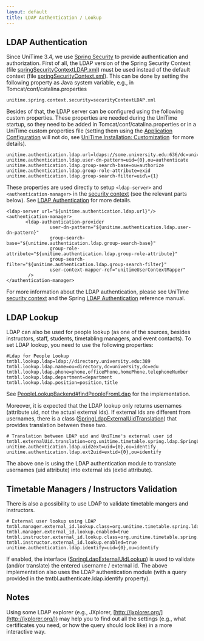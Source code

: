 ```yaml
---
layout: default
title: LDAP Authentication / Lookup
---
```



## LDAP Authentication


 Since UniTime 3.4, we use [Spring Security](http://projects.spring.io/spring-security/) to provide authentication and authorization. First of all, the LDAP version of the Spring Security Context (file [springSecurityContextLDAP.xml](https://github.com/UniTime/unitime/blob/master/WebContent/WEB-INF/securityContextLDAP.xml)) must be used instead of the default context (file [springSecurityContext.xml](https://github.com/UniTime/unitime/blob/master/WebContent/WEB-INF/securityContext.xml)). This can be done by setting the following property as Java system variable, e.g., in Tomcat/conf/catalina.properties
```
unitime.spring.context.security=securityContextLDAP.xml
```


 Besides of that, the LDAP server can be configured using the following custom properties. These properties are needed during the UniTime startup, so they need to be added in Tomcat/conf/catalina.properties or in a UniTime custom properties file (setting them using the [Application Configuration](application-configuration) will not do, see [UniTime Installation: Customization](http://help.unitime.org/Timetabling_Installation#TOC-Customization)  for more details).
```
unitime.authentication.ldap.url=ldaps://some.university.edu:636/dc=university,dc=edu
unitime.authentication.ldap.user-dn-pattern=uid={0},ou=authenticate
unitime.authentication.ldap.group-search-base=ou=authorize
unitime.authentication.ldap.group-role-attribute=exid
unitime.authentication.ldap.group-search-filter=uid\={1}
```


 These properties are used directly to setup `<ldap-server>` and `<authentication-manager>` in the [security context](https://github.com/UniTime/unitime/blob/master/WebContent/WEB-INF/securityContext.xml#L100) (see the relevant parts below). See [LDAP Authentication](http://docs.spring.io/spring-security/site/docs/3.1.x/reference/ldap.html) for more details.
```
<ldap-server url="${unitime.authentication.ldap.url}"/>
<authentication-manager>
       <ldap-authentication-provider
                user-dn-pattern="${unitime.authentication.ldap.user-dn-pattern}"
                group-search-base="${unitime.authentication.ldap.group-search-base}"
                group-role-attribute="${unitime.authentication.ldap.group-role-attribute}"
                group-search-filter="${unitime.authentication.ldap.group-search-filter}"
                user-context-mapper-ref="unitimeUserContextMapper"
        />
</authentication-manager>
```


 For more information about the LDAP authentication, please see UniTime [security context](https://github.com/UniTime/unitime/blob/master/WebContent/WEB-INF/securityContext.xml#L100) and the Spring [LDAP Authentication](http://docs.spring.io/spring-security/site/docs/3.1.x/reference/ldap.html) reference manual.

## LDAP Lookup


 LDAP can also be used for people lookup (as one of the sources, besides instructors, staff, students, timetabling managers, and event contacts). To set LDAP lookup, you need to use the following properties:
```
#Ldap for People Lookup
tmtbl.lookup.ldap=ldap://directory.university.edu:389
tmtbl.lookup.ldap.name=ou=directory,dc=university,dc=edu
tmtbl.lookup.ldap.phone=phone,officePhone,homePhone,telephoneNumber
tmtbl.lookup.ldap.department=department
tmtbl.lookup.ldap.position=position,title
```
[](http://www.google.com/url?q=http%3A%2F%2Fsites.google.com%2Fa%2Funitime.org%2Fhelp%2FLDAP%2FScreen%2520shot%25202011-01-28%2520at%25203.40.37%2520PM.png&sa=D&sntz=1&usg=AOvVaw08MmDljOCt6YwvARITrnyz)


 See [PeopleLookupBackend#findPeopleFromLdap](https://github.com/UniTime/unitime/blob/master/JavaSource/org/unitime/timetable/server/lookup/PeopleLookupBackend.java#L375) for the implementation.


 Moreover, it is expected that the LDAP lookup only returns usernames (attribute uid, not the actual external ids). If external ids are different from usernames, there is a class ([SpringLdapExternalUidTranslation](https://github.com/UniTime/unitime/blob/master/JavaSource/org/unitime/timetable/spring/ldap/SpringLdapExternalUidTranslation.java)) that provides translation between these two.
```
# Translation between LDAP uid and UniTime's external user id
tmtbl.externalUid.translation=org.unitime.timetable.spring.ldap.SpringLdapExternalUidTranslation
unitime.authentication.ldap.uid2ext=uid={0},ou=identify
unitime.authentication.ldap.ext2uid=extid={0},ou=identify
```


 The above one is using the LDAP authentication module to translate usernames (uid attribute) into external ids (extid attribute).

## Timetable Managers / Instructors Validation


 There is also a possibility to use LDAP to validate timetable mangers and instructors.
```
# External user lookup using LDAP
tmtbl.manager.external_id.lookup.class=org.unitime.timetable.spring.ldap.SpringLdapExternalUidLookup
tmtbl.manager.external_id.lookup.enabled=true
tmtbl.instructor.external_id.lookup.class=org.unitime.timetable.spring.ldap.SpringLdapExternalUidLookup
tmtbl.instructor.external_id.lookup.enabled=true
unitime.authentication.ldap.identify=uid={0},ou=identify
```


 If enabled, the interface ([SpringLdapExternalUidLookup](https://github.com/UniTime/unitime/blob/master/JavaSource/org/unitime/timetable/spring/ldap/SpringLdapExternalUidLookup.java)) is used to validate (and/or translate) the entered username / external id. The above implementation also uses the LDAP authentication module (with a query provided in the tmtbl.authenticate.ldap.identify property).

## Notes


 Using some LDAP explorer (e.g., JXplorer, [http://jxplorer.org/](http://jxplorer.org/)) may help you to find out all the settings (e.g., what certificates you need, or how the query should look like) in a more interactive way.
